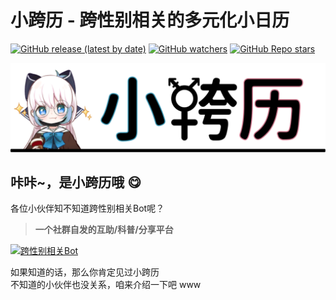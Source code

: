 # 小跨历 - 跨性别相关的多元化小日历
[![GitHub release (latest by date)][versions]][My-Projects]
[![GitHub watchers][github-watchers]][watching]
[![GitHub Repo stars][github-r-s]][star]  

<!--Miki-Stickie LOGO-->
[![T-Calendar-LOGO][LOGO]][Github]

<!--介绍部分-->
## 咔咔~，是小跨历哦 😋
各位小伙伴知不知道跨性别相关Bot呢？
> **一个社群自发的互助/科普/分享平台**  

[<img src="" alt="跨性别相关Bot" width="400"/>][Github]

如果知道的话，那么你肯定见过小跨历  
不知道的小伙伴也没关系，咱来介绍一下吧 www

<!--跳转地址（按顺序）-->
[LOGO]: ./data/Some-Logo/LOGO.svg
[My-Projects]: https://github.com/MikiLin-wiviw/T-Calendar
[watching]: https://github.com/MikiLin-wiviw/T-Calendar/watchers
[star]: https://github.com/MikiLin-wiviw/T-Calendar/stargazers

<!--URL地址（按顺序）-->
[versions]: https://img.shields.io/github/v/release/MikiLin-wiviw/T-Calendar?color=73bd62&logoColor=73bd62&label=Versions&logo=CLion&logoWidth=11
[github-watchers]: https://img.shields.io/github/watchers/MikiLin-wiviw/T-Calendar?logo=CodeSandbox&color=51b7de&logoColor=51b7de
[github-r-s]: https://img.shields.io/github/stars/MikiLin-wiviw/T-Calendar?logo=CodeSandbox&color=f5a9b8&logoColor=f5a9b8
[Github]: https://github.com/MikiLin-wiviw/T-Calendar
